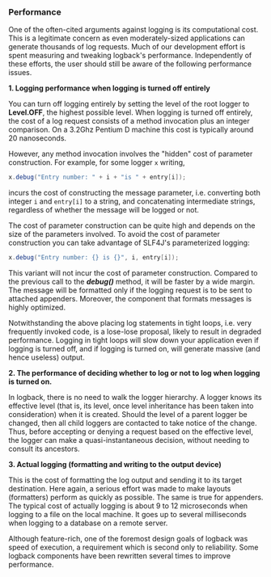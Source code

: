 ### Performance
One of the often-cited arguments against logging is its computational cost. This is a legitimate concern as even moderately-sized applications can generate thousands of log requests. Much of our development effort is spent measuring and tweaking logback's performance. Independently of these efforts, the user should still be aware of the following performance issues.


**1. Logging performance when logging is turned off entirely**

You can turn off logging entirely by setting the level of the root logger to **Level.OFF**, the highest possible level. When logging is turned off entirely, the cost of a log request consists of a method invocation plus an integer comparison. On a 3.2Ghz Pentium D machine this cost is typically around 20 nanoseconds.

However, any method invocation involves the "hidden" cost of parameter construction. For example, for some logger `x` writing,


```java
x.debug("Entry number: " + i + "is " + entry[i]);
```

incurs the cost of constructing the message parameter, i.e. converting both integer `i` and `entry[i]` to a string, and concatenating intermediate strings, regardless of whether the message will be logged or not.

The cost of parameter construction can be quite high and depends on the size of the parameters involved. To avoid the cost of parameter construction you can take advantage of SLF4J's parameterized logging:


```java
x.debug("Entry number: {} is {}", i, entry[i]);
```

This variant will not incur the cost of parameter construction. Compared to the previous call to the **_debug()_** method, it will be faster by a wide margin. The message will be formatted only if the logging request is to be sent to attached appenders. Moreover, the component that formats messages is highly optimized.

Notwithstanding the above placing log statements in tight loops, i.e. very frequently invoked code, is a lose-lose proposal, likely to result in degraded performance. Logging in tight loops will slow down your application even if logging is turned off, and if logging is turned on, will generate massive (and hence useless) output.

**2. The performance of deciding whether to log or not to log when logging is turned on.**

In logback, there is no need to walk the logger hierarchy. A logger knows its effective level (that is, its level, once level inheritance has been taken into consideration) when it is created. Should the level of a parent logger be changed, then all child loggers are contacted to take notice of the change. Thus, before accepting or denying a request based on the effective level, the logger can make a quasi-instantaneous decision, without needing to consult its ancestors.


**3. Actual logging (formatting and writing to the output device)**

This is the cost of formatting the log output and sending it to its target destination. Here again, a serious effort was made to make layouts (formatters) perform as quickly as possible. The same is true for appenders. The typical cost of actually logging is about 9 to 12 microseconds when logging to a file on the local machine. It goes up to several milliseconds when logging to a database on a remote server.

Although feature-rich, one of the foremost design goals of logback was speed of execution, a requirement which is second only to reliability. Some logback components have been rewritten several times to improve performance.